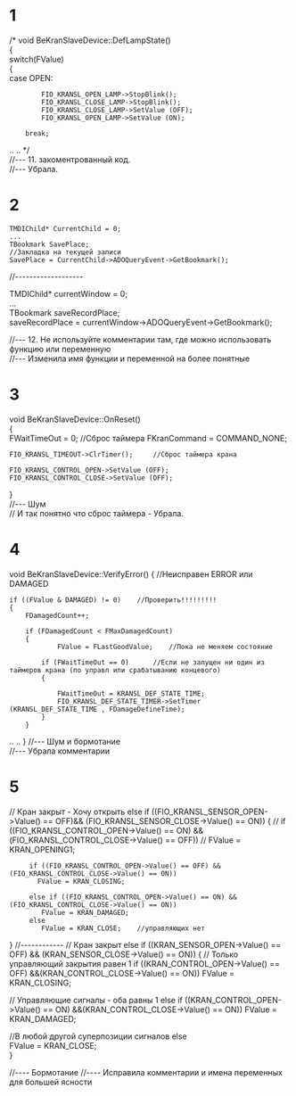 # 1
/*
void BeKranSlaveDevice::DefLampState()  
{  
   switch(FValue)  
    {   
		case OPEN:

         	FIO_KRANSL_OPEN_LAMP->StopBlink();
            FIO_KRANSL_CLOSE_LAMP->StopBlink();
         	FIO_KRANSL_CLOSE_LAMP->SetValue (OFF);
            FIO_KRANSL_OPEN_LAMP->SetValue (ON);

      	break;
..
..
*/  
//--- 11. закоментрованный код.   
//--- Убрала.  

# 2
    TMDIChild* CurrentChild = 0; 
    ...
    TBookmark SavePlace;
    //Закладка на текущей записи
    SavePlace = CurrentChild->ADOQueryEvent->GetBookmark();

  //-------------------  
  
   TMDIChild* currentWindow = 0;   
    ...  
    TBookmark saveRecordPlace;  
    saveRecordPlace = currentWindow->ADOQueryEvent->GetBookmark();   
    
//--- 12. Не используйте комментарии там, где можно использовать функцию или переменную  
//--- Изменила имя функции и переменной на более понятные

# 3
  void BeKranSlaveDevice::OnReset()  
{  
    FWaitTimeOut = 0;                           //Сброс таймера
    FKranCommand = COMMAND_NONE;

    FIO_KRANSL_TIMEOUT->ClrTimer();		//Сброс таймера крана

    FIO_KRANSL_CONTROL_OPEN->SetValue (OFF);
    FIO_KRANSL_CONTROL_CLOSE->SetValue (OFF);
}  
//--- Шум  
// И так понятно что сброс таймера - Убрала.  

# 4
void BeKranSlaveDevice::VerifyError()
{                                   //Неисправен  ERROR или DAMAGED
  
    if ((FValue & DAMAGED) != 0)    //Проверить!!!!!!!!!
    {
        FDamagedCount++;

        if (FDamagedCount < FMaxDamagedCount)
        {
                FValue = FLastGoodValue;    //Пока не меняем состояние

            if (FWaitTimeOut == 0)      //Если не запущен ни один из таймеров крана (по управл или срабатыванию концевого)
            {

                FWaitTimeOut = KRANSL_DEF_STATE_TIME;
                FIO_KRANSL_DEF_STATE_TIMER->SetTimer (KRANSL_DEF_STATE_TIME , FDamageDefineTime);
            }
        }
..
..
}
//--- Шум и бормотание  
//--- Убрала комментарии   

# 5
  // Кран закрыт - Хочу открыть
   else if ((FIO_KRANSL_SENSOR_OPEN->Value() == OFF)&& (FIO_KRANSL_SENSOR_CLOSE->Value() == ON))
   {
   		// if ((FIO_KRANSL_CONTROL_OPEN->Value() == ON) &&(FIO_KRANSL_CONTROL_CLOSE->Value() == OFF))
        //   FValue = KRAN_OPENING1;

         if ((FIO_KRANSL_CONTROL_OPEN->Value() == OFF) &&(FIO_KRANSL_CONTROL_CLOSE->Value() == ON))
           FValue = KRAN_CLOSING;

         else if ((FIO_KRANSL_CONTROL_OPEN->Value() == ON) &&(FIO_KRANSL_CONTROL_CLOSE->Value() == ON))
        	FValue = KRAN_DAMAGED;
         else
         	FValue = KRAN_CLOSE;    //управляющих нет
   }
   //------------
 // Кран закрыт
   else if ((KRAN_SENSOR_OPEN->Value() == OFF) && (KRAN_SENSOR_CLOSE->Value() == ON))
   {
  // Только управляющий закрытия равен 1 
	if ((KRAN_CONTROL_OPEN->Value() == OFF) &&(KRAN_CONTROL_CLOSE->Value() == ON))
           FValue = KRAN_CLOSING;

// Управляющие сигналы  - оба равны 1
         else if ((KRAN_CONTROL_OPEN->Value() == ON) &&(KRAN_CONTROL_CLOSE->Value() == ON))
        	FValue = KRAN_DAMAGED;

 //В любой другой суперпозиции сигналов
	 else 		
         	FValue = KRAN_CLOSE;   
   }
    
//---- Бормотание
//---- Исправила комментарии и имена переменных для большей ясности
